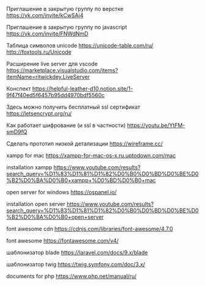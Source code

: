 Приглашение в закрытую группу по верстке
    https://vk.com/invite/kCwSAj4

Приглашение в закрытую группу по javascript
    https://vk.com/invite/FNWdNmD

Таблица символов unicode
    https://unicode-table.com/ru/
    http://foxtools.ru/Unicode

Расширение live server для vscode
    https://marketplace.visualstudio.com/items?itemName=ritwickdey.LiveServer

Конспект
    https://helpful-leather-d10.notion.site/1-9f47f40ed5f6457b95dd4970bdf5560c

Здесь можно получить бесплатный ssl сертификат
    https://letsencrypt.org/ru/

Как работает шифрование (и ssl в частности)
    https://youtu.be/YtFM-smD9fQ

Сделать прототип низкой детализации
    https://wireframe.cc/

xampp for mac
    https://xampp-for-mac-os-x.ru.uptodown.com/mac

installation xampp
    https://www.youtube.com/results?search_query=%D1%83%D1%81%D1%82%D0%B0%D0%BD%D0%BE%D0%B2%D0%BA%D0%B0+xampp+%D0%BD%D0%B0+mac

open server for windows
    https://ospanel.io/

installation open server
    https://www.youtube.com/results?search_query=%D1%83%D1%81%D1%82%D0%B0%D0%BD%D0%BE%D0%B2%D0%BA%D0%B0+open+server

font awesome cdn
    https://cdnjs.com/libraries/font-awesome/4.7.0

font awesome
    https://fontawesome.com/v4/

шаблонизатор blade
    https://laravel.com/docs/9.x/blade

шаблонизатор twig
    https://twig.symfony.com/doc/3.x/

documents for php
    https://www.php.net/manual/ru/